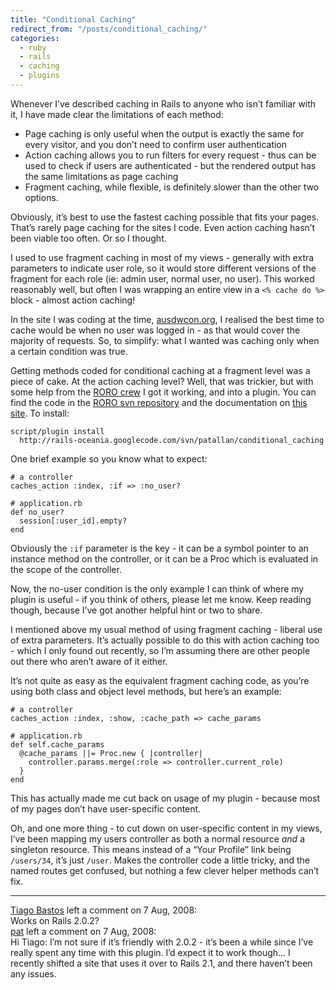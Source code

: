 ```yaml
---
title: "Conditional Caching"
redirect_from: "/posts/conditional_caching/"
categories:
  - ruby
  - rails
  - caching
  - plugins
---
```

Whenever I’ve described caching in Rails to anyone who isn’t familiar
with it, I have made clear the limitations of each method:

-   Page caching is only useful when the output is exactly the same for
    every visitor, and you don’t need to confirm user authentication
-   Action caching allows you to run filters for every request - thus
    can be used to check if users are authenticated - but the rendered
    output has the same limitations as page caching
-   Fragment caching, while flexible, is definitely slower than the
    other two options.

Obviously, it’s best to use the fastest caching possible that fits your
pages. That’s rarely page caching for the sites I code. Even action
caching hasn’t been viable too often. Or so I thought.

I used to use fragment caching in most of my views - generally with
extra parameters to indicate user role, so it would store different
versions of the fragment for each role (ie: admin user, normal user, no
user). This worked reasonably well, but often I was wrapping an entire
view in a `<% cache do %>` block - almost action caching!

In the site I was coding at the time,
[ausdwcon.org](http://ausdwcon.org), I realised the best time to cache
would be when no user was logged in - as that would cover the majority
of requests. So, to simplify: what I wanted was caching only when a
certain condition was true.

Getting methods coded for conditional caching at a fragment level was a
piece of cake. At the action caching level? Well, that was trickier, but
with some help from the [RORO crew](http://www.rubyonrails.com.au) I got
it working, and into a plugin. You can find the code in the [RORO svn
repository](http://rails-oceania.googlecode.com/svn/patallan/conditional_caching/)
and the documentation on [this site](http://cc.freelancing-gods.com). To
install:

    script/plugin install
      http://rails-oceania.googlecode.com/svn/patallan/conditional_caching

One brief example so you know what to expect:

    # a controller
    caches_action :index, :if => :no_user?

    # application.rb
    def no_user?
      session[:user_id].empty?
    end

Obviously the `:if` parameter is the key - it can be a symbol pointer to
an instance method on the controller, or it can be a Proc which is
evaluated in the scope of the controller.

Now, the no-user condition is the only example I can think of where my
plugin is useful - if you think of others, please let me know. Keep
reading though, because I’ve got another helpful hint or two to share.

I mentioned above my usual method of using fragment caching - liberal
use of extra parameters. It’s actually possible to do this with action
caching too - which I only found out recently, so I’m assuming there are
other people out there who aren’t aware of it either.

It’s not quite as easy as the equivalent fragment caching code, as
you’re using both class and object level methods, but here’s an example:

    # a controller
    caches_action :index, :show, :cache_path => cache_params

    # application.rb
    def self.cache_params
      @cache_params ||= Proc.new { |controller|
        controller.params.merge(:role => controller.current_role)
      }
    end

This has actually made me cut back on usage of my plugin - because most
of my pages don’t have user-specific content.

Oh, and one more thing - to cut down on user-specific content in my
views, I’ve been mapping my users controller as both a normal resource
*and* a singleton resource. This means instead of a “Your Profile” link
being `/users/34`, it’s just `/user`. Makes the controller code a little
tricky, and the named routes get confused, but nothing a few clever
helper methods can’t fix.

------------------------------------------------------------------------

<div class="comments">
<div class="comment-author">
<a href="http://tiago.zusee.com">Tiago Bastos</a> left a comment on 7
Aug, 2008:</div>

<div class="comment" markdown="1">
Works on Rails 2.0.2?

</div>
<div class="comment-author">
<a href="http://freelancing-gods.com">pat</a> left a comment on 7 Aug,
2008:</div>

<div class="comment" markdown="1">
Hi Tiago: I’m not sure if it’s friendly with 2.0.2 - it’s been a while
since I’ve really spent any time with this plugin. I’d expect it to work
though… I recently shifted a site that uses it over to Rails 2.1, and
there haven’t been any issues.

</div>
</div>

